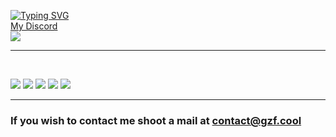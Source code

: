 <!-- # Hey there, I'm gzf 👋  -->

[![Typing SVG](https://readme-typing-svg.herokuapp.com/?duration=4000&lines=Howdy)]()
<br>
[My Discord](https://discord.com/users/935053416877666304)
<br>
![](https://dcbadge.vercel.app/api/shield/935053416877666304)
<br>
<hr>
<br>

![](http://github-profile-summary-cards.vercel.app/api/cards/profile-details?username=Argzf&theme=discord_old_blurple)
![](http://github-profile-summary-cards.vercel.app/api/cards/repos-per-language?username=Argzf&theme=discord_old_blurple)
![](http://github-profile-summary-cards.vercel.app/api/cards/most-commit-language?username=Argzf&theme=discord_old_blurple)
![](http://github-profile-summary-cards.vercel.app/api/cards/stats?username=Argzf&theme=discord_old_blurple)
![](http://github-profile-summary-cards.vercel.app/api/cards/productive-time?username=Argzf&theme=discord_old_blurple&utcOffset=3)

<hr>

### If you wish to contact me shoot a mail at [contact@gzf.cool](mailto:contact@gzf.cool)
<!--
This is a ✨ _special_ ✨ repository because its `README.md` (this file) appears on your GitHub profile.

Here are some ideas to get you started:

- 🔭 I’m currently working on life
- 🌱 I’m currently learning how to breathe
- 👯 I’m looking to collaborate on nothing
- 🤔 I’m looking for help with touching grass
- 💬 Ask me about Nothing
- 📫 How to reach me: Discord/email
- 😄 Pronouns: He/Him
- ⚡ Fun fact: I don't have one 😂
-->
